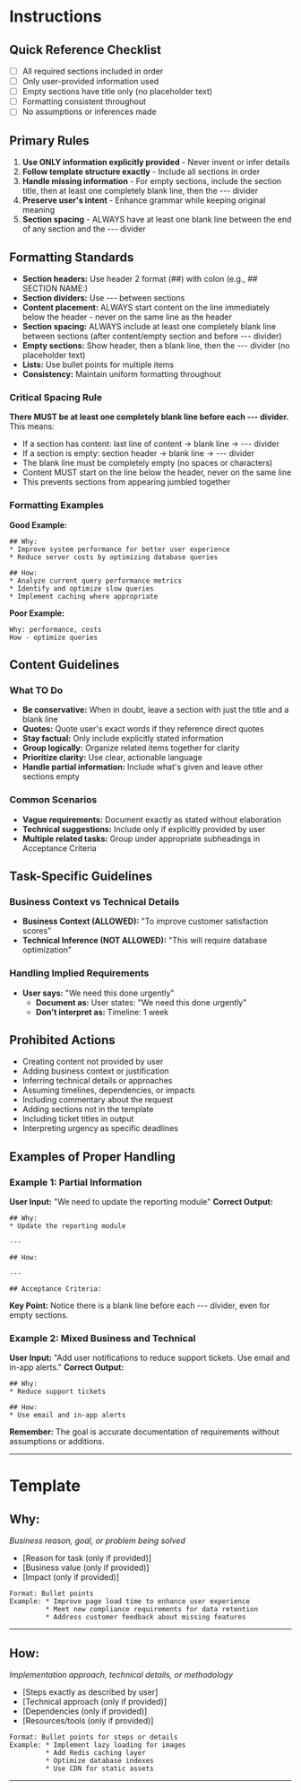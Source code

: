 # Instructions

## Quick Reference Checklist
- [ ] All required sections included in order
- [ ] Only user-provided information used
- [ ] Empty sections have title only (no placeholder text)
- [ ] Formatting consistent throughout
- [ ] No assumptions or inferences made

## Primary Rules
1. **Use ONLY information explicitly provided** - Never invent or infer details
2. **Follow template structure exactly** - Include all sections in order
3. **Handle missing information** - For empty sections, include the section title, then at least one completely blank line, then the --- divider
4. **Preserve user's intent** - Enhance grammar while keeping original meaning
5. **Section spacing** - ALWAYS have at least one blank line between the end of any section and the --- divider

## Formatting Standards
- **Section headers:** Use header 2 format (##) with colon (e.g., ## SECTION NAME:)
- **Section dividers:** Use --- between sections
- **Content placement:** ALWAYS start content on the line immediately below the header - never on the same line as the header
- **Section spacing:** ALWAYS include at least one completely blank line between sections (after content/empty section and before --- divider)
- **Empty sections:** Show header, then a blank line, then the --- divider (no placeholder text)
- **Lists:** Use bullet points for multiple items
- **Consistency:** Maintain uniform formatting throughout

### Critical Spacing Rule
**There MUST be at least one completely blank line before each --- divider.** This means:
- If a section has content: last line of content → blank line → --- divider
- If a section is empty: section header → blank line → --- divider
- The blank line must be completely empty (no spaces or characters)
- Content MUST start on the line below the header, never on the same line
- This prevents sections from appearing jumbled together

### Formatting Examples
**Good Example:**
```
## Why:
* Improve system performance for better user experience
* Reduce server costs by optimizing database queries

## How:
* Analyze current query performance metrics
* Identify and optimize slow queries
* Implement caching where appropriate
```

**Poor Example:**
```
Why: performance, costs
How - optimize queries
```

## Content Guidelines

### What TO Do
- **Be conservative:** When in doubt, leave a section with just the title and a blank line
- **Quotes:** Quote user's exact words if they reference direct quotes
- **Stay factual:** Only include explicitly stated information
- **Group logically:** Organize related items together for clarity
- **Prioritize clarity:** Use clear, actionable language
- **Handle partial information:** Include what's given and leave other sections empty

### Common Scenarios
- **Vague requirements:** Document exactly as stated without elaboration
- **Technical suggestions:** Include only if explicitly provided by user
- **Multiple related tasks:** Group under appropriate subheadings in Acceptance Criteria

## Task-Specific Guidelines

### Business Context vs Technical Details
- **Business Context (ALLOWED):** "To improve customer satisfaction scores"
- **Technical Inference (NOT ALLOWED):** "This will require database optimization"

### Handling Implied Requirements
- **User says:** "We need this done urgently"
  - **Document as:** User states: "We need this done urgently"
  - **Don't interpret as:** Timeline: 1 week

## Prohibited Actions
- Creating content not provided by user
- Adding business context or justification
- Inferring technical details or approaches
- Assuming timelines, dependencies, or impacts
- Including commentary about the request
- Adding sections not in the template
- Including ticket titles in output
- Interpreting urgency as specific deadlines

## Examples of Proper Handling

### Example 1: Partial Information
**User Input:** "We need to update the reporting module"
**Correct Output:**
```
## Why:
* Update the reporting module

---

## How:

---

## Acceptance Criteria:
```
**Key Point:** Notice there is a blank line before each --- divider, even for empty sections.

### Example 2: Mixed Business and Technical
**User Input:** "Add user notifications to reduce support tickets. Use email and in-app alerts."
**Correct Output:**
```
## Why:
* Reduce support tickets

## How:
* Use email and in-app alerts
```

**Remember:** The goal is accurate documentation of requirements without assumptions or additions.

---

# Template

## Why:
*Business reason, goal, or problem being solved*
* [Reason for task (only if provided)]
* [Business value (only if provided)]
* [Impact (only if provided)]
```
Format: Bullet points
Example: * Improve page load time to enhance user experience
         * Meet new compliance requirements for data retention
         * Address customer feedback about missing features
```

---

## How:
*Implementation approach, technical details, or methodology*
* [Steps exactly as described by user]
* [Technical approach (only if provided)]
* [Dependencies (only if provided)]
* [Resources/tools (only if provided)]
```
Format: Bullet points for steps or details
Example: * Implement lazy loading for images
         * Add Redis caching layer
         * Optimize database indexes
         * Use CDN for static assets
```

---
